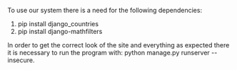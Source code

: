 To use our system there is a need for the following dependencies:
    <ol>
<li>pip install django_countries</li>
<li>pip install django-mathfilters</li>
    </ol>
In order to get the correct look of the site and everything as expected there it is necessary to run the program with: python manage.py runserver --insecure.